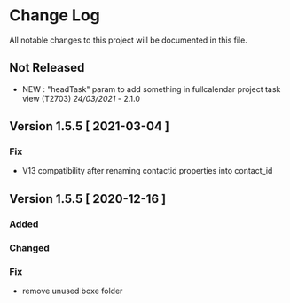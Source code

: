 # Change Log
All notable changes to this project will be documented in this file.

## Not Released

- NEW : "headTask" param to add something in fullcalendar project task view (T2703) *24/03/2021* - 2.1.0

## Version 1.5.5 [ 2021-03-04 ]

### Fix
- V13 compatibility after renaming contactid properties into contact_id


## Version 1.5.5 [ 2020-12-16 ]

### Added

### Changed

### Fix
- remove unused boxe folder  


